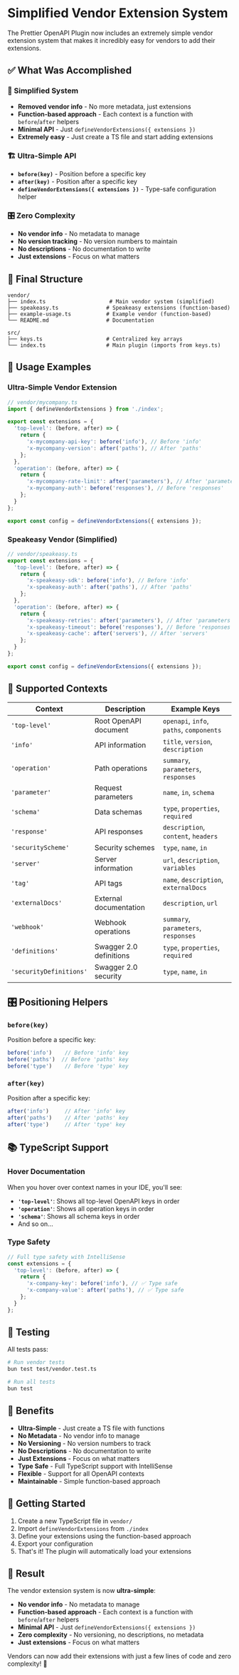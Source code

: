 # Simplified Vendor Extension System

The Prettier OpenAPI Plugin now includes an extremely simple vendor extension system that makes it incredibly easy for vendors to add their extensions.

## ✅ What Was Accomplished

### 🎯 Simplified System
- **Removed vendor info** - No more metadata, just extensions
- **Function-based approach** - Each context is a function with `before`/`after` helpers
- **Minimal API** - Just `defineVendorExtensions({ extensions })`
- **Extremely easy** - Just create a TS file and start adding extensions

### 🏗️ Ultra-Simple API
- **`before(key)`** - Position before a specific key
- **`after(key)`** - Position after a specific key
- **`defineVendorExtensions({ extensions })`** - Type-safe configuration helper

### 🎛️ Zero Complexity
- **No vendor info** - No metadata to manage
- **No version tracking** - No version numbers to maintain
- **No descriptions** - No documentation to write
- **Just extensions** - Focus on what matters

## 📁 Final Structure

```
vendor/
├── index.ts                    # Main vendor system (simplified)
├── speakeasy.ts               # Speakeasy extensions (function-based)
├── example-usage.ts           # Example vendor (function-based)
└── README.md                  # Documentation

src/
├── keys.ts                    # Centralized key arrays
└── index.ts                   # Main plugin (imports from keys.ts)
```

## 🚀 Usage Examples

### Ultra-Simple Vendor Extension
```typescript
// vendor/mycompany.ts
import { defineVendorExtensions } from './index';

export const extensions = {
  'top-level': (before, after) => {
    return {
      'x-mycompany-api-key': before('info'), // Before 'info'
      'x-mycompany-version': after('paths'), // After 'paths'
    };
  },
  'operation': (before, after) => {
    return {
      'x-mycompany-rate-limit': after('parameters'), // After 'parameters'
      'x-mycompany-auth': before('responses'), // Before 'responses'
    };
  }
};

export const config = defineVendorExtensions({ extensions });
```

### Speakeasy Vendor (Simplified)
```typescript
// vendor/speakeasy.ts
export const extensions = {
  'top-level': (before, after) => {
    return {
      'x-speakeasy-sdk': before('info'), // Before 'info'
      'x-speakeasy-auth': after('paths'), // After 'paths'
    };
  },
  'operation': (before, after) => {
    return {
      'x-speakeasy-retries': after('parameters'), // After 'parameters'
      'x-speakeasy-timeout': before('responses'), // Before 'responses'
      'x-speakeasy-cache': after('servers'), // After 'servers'
    };
  }
};

export const config = defineVendorExtensions({ extensions });
```

## 🎯 Supported Contexts

| Context | Description | Example Keys |
|---------|-------------|--------------|
| `'top-level'` | Root OpenAPI document | `openapi`, `info`, `paths`, `components` |
| `'info'` | API information | `title`, `version`, `description` |
| `'operation'` | Path operations | `summary`, `parameters`, `responses` |
| `'parameter'` | Request parameters | `name`, `in`, `schema` |
| `'schema'` | Data schemas | `type`, `properties`, `required` |
| `'response'` | API responses | `description`, `content`, `headers` |
| `'securityScheme'` | Security schemes | `type`, `name`, `in` |
| `'server'` | Server information | `url`, `description`, `variables` |
| `'tag'` | API tags | `name`, `description`, `externalDocs` |
| `'externalDocs'` | External documentation | `description`, `url` |
| `'webhook'` | Webhook operations | `summary`, `parameters`, `responses` |
| `'definitions'` | Swagger 2.0 definitions | `type`, `properties`, `required` |
| `'securityDefinitions'` | Swagger 2.0 security | `type`, `name`, `in` |

## 🎛️ Positioning Helpers

### `before(key)`
Position before a specific key:
```typescript
before('info')    // Before 'info' key
before('paths')  // Before 'paths' key
before('type')    // Before 'type' key
```

### `after(key)`
Position after a specific key:
```typescript
after('info')     // After 'info' key
after('paths')    // After 'paths' key
after('type')     // After 'type' key
```

## 📚 TypeScript Support

### Hover Documentation
When you hover over context names in your IDE, you'll see:
- **`'top-level'`**: Shows all top-level OpenAPI keys in order
- **`'operation'`**: Shows all operation keys in order  
- **`'schema'`**: Shows all schema keys in order
- And so on...

### Type Safety
```typescript
// Full type safety with IntelliSense
const extensions = {
  'top-level': (before, after) => {
    return {
      'x-company-key': before('info'), // ✅ Type safe
      'x-company-value': after('paths'), // ✅ Type safe
    };
  }
};
```

## 🧪 Testing

All tests pass:
```bash
# Run vendor tests
bun test test/vendor.test.ts

# Run all tests
bun test
```

## 🎉 Benefits

- **Ultra-Simple** - Just create a TS file with functions
- **No Metadata** - No vendor info to manage
- **No Versioning** - No version numbers to track
- **No Descriptions** - No documentation to write
- **Just Extensions** - Focus on what matters
- **Type Safe** - Full TypeScript support with IntelliSense
- **Flexible** - Support for all OpenAPI contexts
- **Maintainable** - Simple function-based approach

## 🚀 Getting Started

1. Create a new TypeScript file in `vendor/`
2. Import `defineVendorExtensions` from `./index`
3. Define your extensions using the function-based approach
4. Export your configuration
5. That's it! The plugin will automatically load your extensions

## 🎯 Result

The vendor extension system is now **ultra-simple**:

- **No vendor info** - No metadata to manage
- **Function-based approach** - Each context is a function with `before`/`after` helpers
- **Minimal API** - Just `defineVendorExtensions({ extensions })`
- **Zero complexity** - No versioning, no descriptions, no metadata
- **Just extensions** - Focus on what matters

Vendors can now add their extensions with just a few lines of code and zero complexity! 🚀
